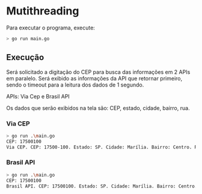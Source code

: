 # Mutithreading

Para executar o programa, execute:

```bash
> go run main.go
```

## Execução

Será solicitado a digitação do CEP para busca das informações em 2 APIs em paralelo. Será exibido as informações da API que retornar primeiro, sendo o timeout para a leitura dos dados de 1 segundo.

APIs: Via Cep e Brasil API

Os dados que serão exibidos na tela são: CEP, estado, cidade, bairro, rua.


### Via CEP

```bash
> go run .\main.go
CEP: 17500100
Via CEP. CEP: 17500-100. Estado: SP. Cidade: Marília. Bairro: Centro. Rua: Rua Coronel Galdino de Almeida
```

### Brasil API

```bash
> go run .\main.go
CEP: 17500100
Brasil API. CEP: 17500100. Estado: SP. Cidade: Marília. Bairro: Centro. Rua: Rua Coronel Galdino de Almeida
```
